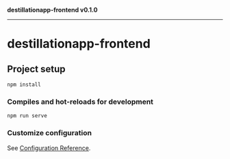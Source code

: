 **destillationapp-frontend v0.1.0**

***

# destillationapp-frontend

## Project setup

```
npm install
```

### Compiles and hot-reloads for development

```
npm run serve
```

### Customize configuration

See [Configuration Reference](https://cli.vuejs.org/config/).
